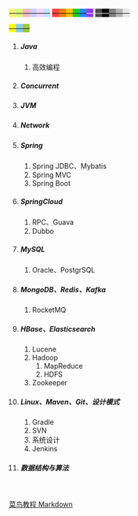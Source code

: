 <span style=background:#ffee7c>—</span><span style=background:#d4fe7f>—</span><span style=background:#ffb8b8>—</span><span style=background:#c9ccff>—</span><span style=background:#f8d2ff>—</span><span style=background:#c2e2ff>—</span>
<span style=background:#ff4343>—</span><span style=background:#ff8000>—</span><span style=background:#fdc200>—</span><span style=background:#19d02a>—</span><span style=background:#258df6>—</span><span style=background:#993af9;color:#f1f1f1>—</span>
<span style=background:#4d4d4d;color:#e6e6e6>—</span><span style=background:#000000;color:white>—</span><span style=background:#808080>—</span><span style=background:#b3b3b3>—</span><span style=background:#e6e6e6>—</span>

<span style=background:yellow>—</span><span style=background:skyblue>—</span><span style=background:yellowgreen>—</span>



1. ##### Java

   1. 高效编程

2. ##### Concurrent

3. ##### JVM

4. ##### Network

5. ##### Spring
   
   1. Spring JDBC、Mybatis
   2. Spring MVC
   3. Spring Boot
   
6. ##### SpringCloud

   1. RPC、Guava
   2. Dubbo

7. ##### MySQL

   1. Oracle、PostgrSQL

8. ##### MongoDB、Redis、Kafka

   1. RocketMQ

9. ##### HBase、Elasticsearch

   1. Lucene
   2. Hadoop
      1. MapReduce
      2. HDFS
   3. Zookeeper

10. ##### Linux、Maven、Git、设计模式

    1. Gradle
    2. SVN
    3. 系统设计
    4. Jenkins

11. ##### 数据结构与算法

&nbsp; 

[菜鸟教程 Markdown](https://www.runoob.com/markdown/md-tutorial.html)

&nbsp; 
